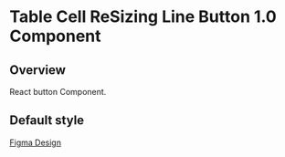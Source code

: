 # Table Cell ReSizing Line Button 1.0 Component

## Overview

React button Component.

## Default style
[Figma Design](https://www.figma.com/design/Q3aIuqsK0HWrUrOElSFEIb/TORCH-Glare-V1.4.3?node-id=6283-203445&t=Ft2XIKybUdTv2rgR-4)










